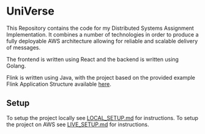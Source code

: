 # UniVerse

This Repository contains the code for my Distributed Systems Assignment Implementation. It combines a number of technologies in order to produce a fully deployable AWS architecture allowing for reliable and scalable delivery of messages.

The frontend is written using React and the backend is written using Golang.

Flink is written using Java, with the project based on the provided example Flink Application Structure available [here](https://mvnrepository.com/artifact/org.apache.flink/flink-quickstart-java?utm_source=chatgpt.com).

## Setup

To setup the project locally see [LOCAL_SETUP.md](LOCAL_SETUP.md) for instructions.
To setup the project on AWS see [LIVE_SETUP.md](LIVE_SETUP.md) for instructions.

